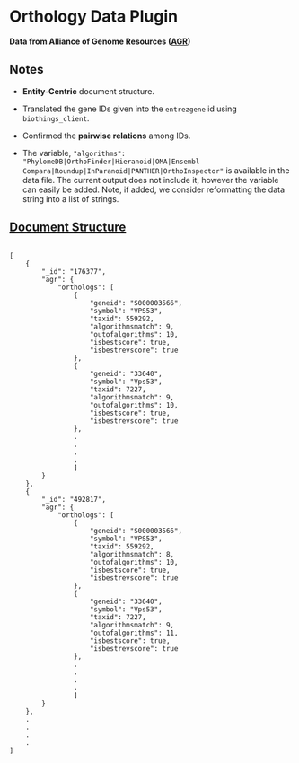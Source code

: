 # Orthology Data Plugin  
**Data from Alliance of Genome Resources ([AGR](https://www.alliancegenome.org/downloads#orthology))** 
<br>  

## Notes    

- **Entity-Centric** document structure.  


- Translated the gene IDs given into the `entrezgene` id using `biothings_client`.   
- Confirmed the **pairwise relations** among IDs.  
- The variable, `"algorithms": "PhylomeDB|OrthoFinder|Hieranoid|OMA|Ensembl Compara|Roundup|InParanoid|PANTHER|OrthoInspector"` is available in the data file. The current output does not include it, however the variable can easily be added. Note, if added, we consider reformatting the data string into a list of strings. 




## <u> Document Structure </u>
      
```

[
    {
        "_id": "176377",
        "agr": {
            "orthologs": [
                {
                    "geneid": "S000003566",
                    "symbol": "VPS53",
                    "taxid": 559292,
                    "algorithmsmatch": 9,
                    "outofalgorithms": 10,
                    "isbestscore": true,
                    "isbestrevscore": true
                },
                {
                    "geneid": "33640",
                    "symbol": "Vps53",
                    "taxid": 7227,
                    "algorithmsmatch": 9,
                    "outofalgorithms": 10,
                    "isbestscore": true,
                    "isbestrevscore": true
                },   
                .  
                .  
                .  
                .    
                ]  
        }
    },
    {
        "_id": "492817",
        "agr": {
            "orthologs": [
                {
                    "geneid": "S000003566",
                    "symbol": "VPS53",
                    "taxid": 559292,
                    "algorithmsmatch": 8,
                    "outofalgorithms": 10,
                    "isbestscore": true,
                    "isbestrevscore": true
                },
                {
                    "geneid": "33640",
                    "symbol": "Vps53",
                    "taxid": 7227,
                    "algorithmsmatch": 9,
                    "outofalgorithms": 11,
                    "isbestscore": true,
                    "isbestrevscore": true
                },    
                .  
                .  
                .  
                .  
                ]
        }
    },
    .  
    .  
    .  
    .   
]        

```  



<br>  
<br>  

